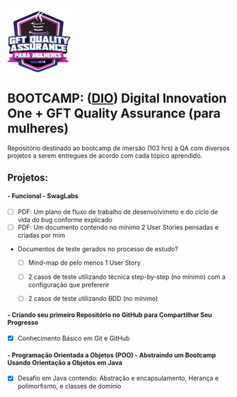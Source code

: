 <img src="gft-logo.png" style="height:150px;" />

# BOOTCAMP: ([DIO](https://web.dio.me/home)) Digital Innovation One + GFT Quality Assurance (para mulheres)

Repositório destinado ao bootcamp de imersão (103 hrs) à QA com diversos projetos a serem entregues de acordo com cada tópico aprendido.

## Projetos:

#### - Funcional - SwagLabs

  - [ ] PDF: Um plano de fluxo de trabalho de desenvolvimeto e do ciclo de vida do bug conforme explicado
  - [ ] PDF: Um documento contendo no mínimo 2 User Stories pensadas e criadas por mim
  - Documentos de teste gerados no processo de estudo?
    - [ ] Mind-map de pelo menos 1 User Story
    - [ ] 2 casos de teste utilizando técnica step-by-step (no mínimo) com a configuração que prefererir
    - [ ] 2 casos de teste utilizando BDD (no mínimo)

 

#### - Criando seu primeiro Repositório no GitHub para Compartilhar Seu Progresso

- [x] Conhecimento Básico em Git e GitHub



#### - Programação Orientada a Objetos (POO) - Abstraindo um Bootcamp Usando Orientação a Objetos em Java

- [x] Desafio em Java contendo: Abstração e encapsulamento, Herança e polimorfismo, e classes de domínio

